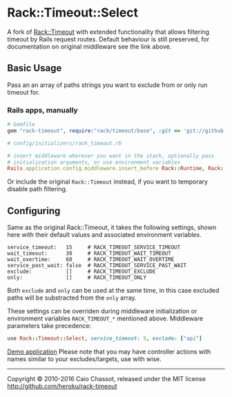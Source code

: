 Rack::Timeout::Select
=============

A fork of [Rack::Timeout](https://github.com/heroku/rack-timeout) with extended functionality that allows filtering timeout by Rails request routes.
Default behaviour is still preserved, for documentation on original middleware see the link above.


Basic Usage
-----------

Pass an an array of paths strings you want to exclude from or only run timeout for.

### Rails apps, manually


```ruby
# Gemfile
gem "rack-timeout", require:"rack/timeout/base", :git => 'git://github.com/mkrl/rack-timeout.git'
```

```ruby
# config/initializers/rack_timeout.rb

# insert middleware wherever you want in the stack, optionally pass
# initialization arguments, or use environment variables
Rails.application.config.middleware.insert_before Rack::Runtime, Rack::Timeout::Select, service_timeout: 5, exclude: ["statistics"]

```

Or include the original `Rack::Timeout` instead, if you want to temporary disable path filtering.

Configuring
-----------

Same as the original Rack::Timeout, it takes the following settings, shown here with their
default values and associated environment variables.

```
service_timeout:   15     # RACK_TIMEOUT_SERVICE_TIMEOUT
wait_timeout:      30     # RACK_TIMEOUT_WAIT_TIMEOUT
wait_overtime:     60     # RACK_TIMEOUT_WAIT_OVERTIME
service_past_wait: false  # RACK_TIMEOUT_SERVICE_PAST_WAIT
exclude:           []     # RACK_TIMEOUT_EXCLUDE
only:              []     # RACK_TIMEOUT_ONLY
```

Both `exclude` and `only` can be used at the same time, in this case excluded paths will be substracted from the `only` array.

These settings can be overriden during middleware initialization or
environment variables `RACK_TIMEOUT_*` mentioned above. Middleware
parameters take precedence:

```ruby
use Rack::Timeout::Select, service_timeout: 5, exclude: ["api"]
```
[Demo application](https://github.com/mkrl/rack-timeout-test)
Please note that you may have controller actions with names similar to your excludes/targets, use with wise.

---
Copyright © 2010-2016 Caio Chassot, released under the MIT license
<http://github.com/heroku/rack-timeout>
